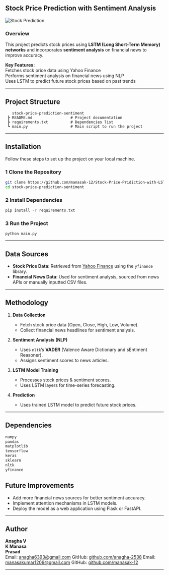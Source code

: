 ## **Stock Price Prediction with Sentiment Analysis**  

![Stock Prediction](https://cdn.analyticsvidhya.com/wp-content/uploads/2021/07/21894download.jpg)  

### Overview  
This project predicts stock prices using **LSTM (Long Short-Term Memory) networks** and incorporates **sentiment analysis** on financial news to improve accuracy.  

**Key Features:**  
 Fetches stock price data using Yahoo Finance  
 Performs sentiment analysis on financial news using NLP  
 Uses LSTM to predict future stock prices based on past trends  

---

## Project Structure
```
   stock-price-prediction-sentiment
 ┣ README.md                 # Project documentation
 ┣ requirements.txt          # Dependencies list
 ┗ main.py                   # Main script to run the project
```

---

## Installation
Follow these steps to set up the project on your local machine.  

### 1️ Clone the Repository
```sh
git clone https://github.com/manasak-12/Stock-Price-Pridiction-with-LSTM-and-Sentiment-analysis
cd stock-price-prediction-sentiment
```

### 2️ Install Dependencies
```sh
pip install -r requirements.txt
```

### 3️ Run the Project 
  ```
  python main.py
  ```

---

##  Data Sources
- **Stock Price Data**: Retrieved from [Yahoo Finance](https://finance.yahoo.com/) using the `yfinance` library.  
- **Financial News Data**: Used for sentiment analysis, sourced from news APIs or manually inputted CSV files.

---

##  Methodology
1. **Data Collection**  
   - Fetch stock price data (Open, Close, High, Low, Volume).  
   - Collect financial news headlines for sentiment analysis.  

2. **Sentiment Analysis (NLP)**  
   - Uses `nltk`’s **VADER** (Valence Aware Dictionary and sEntiment Reasoner).  
   - Assigns sentiment scores to news articles.  

3. **LSTM Model Training**  
   - Processes stock prices & sentiment scores.  
   - Uses LSTM layers for time-series forecasting.  

4. **Prediction**  
   - Uses trained LSTM model to predict future stock prices.  

---

##  Dependencies
```txt
numpy
pandas
matplotlib
tensorflow
keras
sklearn
nltk
yfinance
```

##  Future Improvements
-  Add more financial news sources for better sentiment accuracy.  
-  Implement attention mechanisms in LSTM models.  
-  Deploy the model as a web application using Flask or FastAPI.  

---

##  Author
**Anagha V**  
**K Manasa**  
**Prasad**  
 Email: anagha6393@gmail.com    GitHub: [github.com/anagha-2538](https://github.com/anagha-2538)
 Email: manasakumar1209@gmail.com    GitHub: [github.com/manasak-12](https://github.com/manasak-12)
 

---
